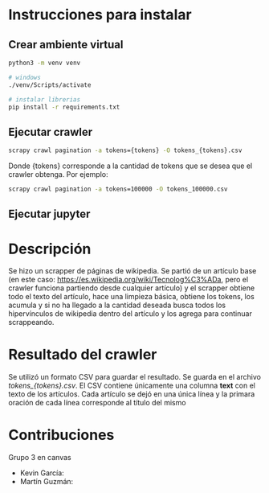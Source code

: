 # Instrucciones para instalar

## Crear ambiente virtual

```bash
python3 -m venv venv

# windows
./venv/Scripts/activate

# instalar librerias
pip install -r requirements.txt
``` 

## Ejecutar crawler
```bash
scrapy crawl pagination -a tokens={tokens} -O tokens_{tokens}.csv
```
Donde {tokens} corresponde a la cantidad de tokens que se desea que el crawler obtenga. Por ejemplo:
```bash
scrapy crawl pagination -a tokens=100000 -O tokens_100000.csv
```

## Ejecutar jupyter

# Descripción
Se hizo un scrapper de páginas de wikipedia. Se partió de un artículo base (en este caso: https://es.wikipedia.org/wiki/Tecnolog%C3%ADa, pero el crawler funciona partiendo desde cualquier artículo) y el scrapper obtiene todo el texto del artículo, hace una limpieza básica, obtiene los tokens, los acumula y si no ha llegado a la cantidad deseada busca todos los hipervínculos de wikipedia dentro del artículo y los agrega para continuar scrappeando.

# Resultado del crawler
Se utilizó un formato CSV para guardar el resultado. Se guarda en el archivo *tokens_{tokens}.csv*. El CSV contiene únicamente una columna **text** con el texto de los artículos. Cada artículo se dejó en una única línea y la primara oración de cada línea corresponde al título del mismo

# Contribuciones
Grupo 3 en canvas
- Kevin García: 
- Martín Guzmán: 
